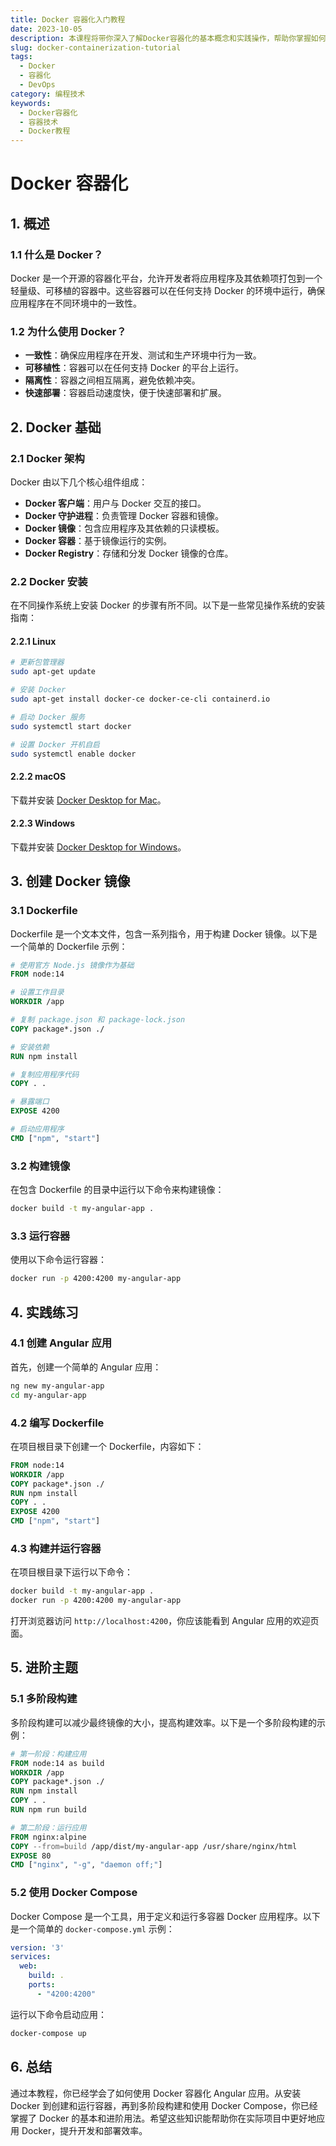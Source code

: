 ```yaml
---
title: Docker 容器化入门教程
date: 2023-10-05
description: 本课程将带你深入了解Docker容器化的基本概念和实践操作，帮助你掌握如何使用Docker创建、部署和管理容器化应用。
slug: docker-containerization-tutorial
tags:
  - Docker
  - 容器化
  - DevOps
category: 编程技术
keywords:
  - Docker容器化
  - 容器技术
  - Docker教程
---
```


# Docker 容器化

## 1. 概述

### 1.1 什么是 Docker？
Docker 是一个开源的容器化平台，允许开发者将应用程序及其依赖项打包到一个轻量级、可移植的容器中。这些容器可以在任何支持 Docker 的环境中运行，确保应用程序在不同环境中的一致性。

### 1.2 为什么使用 Docker？
- **一致性**：确保应用程序在开发、测试和生产环境中行为一致。
- **可移植性**：容器可以在任何支持 Docker 的平台上运行。
- **隔离性**：容器之间相互隔离，避免依赖冲突。
- **快速部署**：容器启动速度快，便于快速部署和扩展。

## 2. Docker 基础

### 2.1 Docker 架构
Docker 由以下几个核心组件组成：
- **Docker 客户端**：用户与 Docker 交互的接口。
- **Docker 守护进程**：负责管理 Docker 容器和镜像。
- **Docker 镜像**：包含应用程序及其依赖的只读模板。
- **Docker 容器**：基于镜像运行的实例。
- **Docker Registry**：存储和分发 Docker 镜像的仓库。

### 2.2 Docker 安装
在不同操作系统上安装 Docker 的步骤有所不同。以下是一些常见操作系统的安装指南：

#### 2.2.1 Linux
```bash
# 更新包管理器
sudo apt-get update

# 安装 Docker
sudo apt-get install docker-ce docker-ce-cli containerd.io

# 启动 Docker 服务
sudo systemctl start docker

# 设置 Docker 开机自启
sudo systemctl enable docker
```

#### 2.2.2 macOS
下载并安装 [Docker Desktop for Mac](https://docs.docker.com/docker-for-mac/install/)。

#### 2.2.3 Windows
下载并安装 [Docker Desktop for Windows](https://docs.docker.com/docker-for-windows/install/)。

## 3. 创建 Docker 镜像

### 3.1 Dockerfile
Dockerfile 是一个文本文件，包含一系列指令，用于构建 Docker 镜像。以下是一个简单的 Dockerfile 示例：

```Dockerfile
# 使用官方 Node.js 镜像作为基础
FROM node:14

# 设置工作目录
WORKDIR /app

# 复制 package.json 和 package-lock.json
COPY package*.json ./

# 安装依赖
RUN npm install

# 复制应用程序代码
COPY . .

# 暴露端口
EXPOSE 4200

# 启动应用程序
CMD ["npm", "start"]
```

### 3.2 构建镜像
在包含 Dockerfile 的目录中运行以下命令来构建镜像：

```bash
docker build -t my-angular-app .
```

### 3.3 运行容器
使用以下命令运行容器：

```bash
docker run -p 4200:4200 my-angular-app
```

## 4. 实践练习

### 4.1 创建 Angular 应用
首先，创建一个简单的 Angular 应用：

```bash
ng new my-angular-app
cd my-angular-app
```

### 4.2 编写 Dockerfile
在项目根目录下创建一个 Dockerfile，内容如下：

```Dockerfile
FROM node:14
WORKDIR /app
COPY package*.json ./
RUN npm install
COPY . .
EXPOSE 4200
CMD ["npm", "start"]
```

### 4.3 构建并运行容器
在项目根目录下运行以下命令：

```bash
docker build -t my-angular-app .
docker run -p 4200:4200 my-angular-app
```

打开浏览器访问 `http://localhost:4200`，你应该能看到 Angular 应用的欢迎页面。

## 5. 进阶主题

### 5.1 多阶段构建
多阶段构建可以减少最终镜像的大小，提高构建效率。以下是一个多阶段构建的示例：

```Dockerfile
# 第一阶段：构建应用
FROM node:14 as build
WORKDIR /app
COPY package*.json ./
RUN npm install
COPY . .
RUN npm run build

# 第二阶段：运行应用
FROM nginx:alpine
COPY --from=build /app/dist/my-angular-app /usr/share/nginx/html
EXPOSE 80
CMD ["nginx", "-g", "daemon off;"]
```

### 5.2 使用 Docker Compose
Docker Compose 是一个工具，用于定义和运行多容器 Docker 应用程序。以下是一个简单的 `docker-compose.yml` 示例：

```yaml
version: '3'
services:
  web:
    build: .
    ports:
      - "4200:4200"
```

运行以下命令启动应用：

```bash
docker-compose up
```

## 6. 总结

通过本教程，你已经学会了如何使用 Docker 容器化 Angular 应用。从安装 Docker 到创建和运行容器，再到多阶段构建和使用 Docker Compose，你已经掌握了 Docker 的基本和进阶用法。希望这些知识能帮助你在实际项目中更好地应用 Docker，提升开发和部署效率。